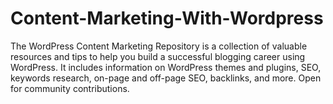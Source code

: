 # Content-Marketing-With-Wordpress
The WordPress Content Marketing Repository is a collection of valuable resources and tips to help you build a successful blogging career using WordPress. It includes information on WordPress themes and plugins, SEO, keywords research, on-page and off-page SEO, backlinks, and more. Open for community contributions.
